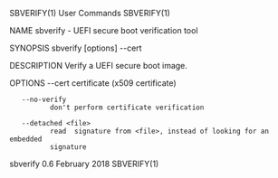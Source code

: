 SBVERIFY(1)                     User Commands                     SBVERIFY(1)

NAME
       sbverify - UEFI secure boot verification tool

SYNOPSIS
       sbverify [options] --cert <certfile> <efi-boot-image>

DESCRIPTION
       Verify a UEFI secure boot image.

OPTIONS
       --cert <certfile>
              certificate (x509 certificate)

       --no-verify
              don't perform certificate verification

       --detached <file>
              read  signature from <file>, instead of looking for an embedded
              signature

sbverify 0.6                    February 2018                     SBVERIFY(1)
